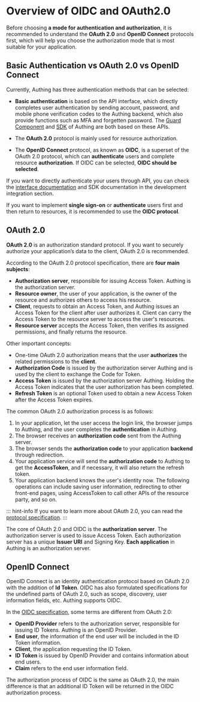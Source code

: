# Overview of OIDC and OAuth2.0

<LastUpdated />

Before choosing **a mode for authentication and authorization**, it is recommended to understand the **OAuth 2.0** and **OpenID Connect** protocols first, which will help you choose the authorization mode that is most suitable for your application.

## Basic Authentication vs OAuth 2.0 vs OpenID Connect

Currently, Authing has three authentication methods that can be selected:

- **Basic authentication** is based on the API interface, which directly completes user authentication by sending account, password, and mobile phone verification codes to the Authing backend, which also provide functions such as MFA and forgetten password. The [Guard Component](/reference/guard) and [SDK](/reference/sdk-for-node) of Authing are both based on these APIs.

- The **OAuth 2.0** protocol is mainly used for resource authorization.

- The **OpenID Connect** protocol, as known as **OIDC**, is a superset of the OAuth 2.0 protocol, which can **authenticate** users and complete resource **authorization**. If OIDC can be selected, **OIDC should be selected**.

If you want to directly authenticate your users through API, you can check the [interface documentation](/reference/) and SDK documentation in the development integration section.

If you want to implement **single sign-on** or **authenticate** users first and then return to resources, it is recommended to use the **OIDC protocol**.

## OAuth 2.0

**OAuth 2.0** is an authorization standard protocol. If you want to securely authorize your application’s data to the client, OAuth 2.0 is recommended.

According to the OAuth 2.0 protocol specification, there are **four main subjects**:

- **Authorization server**, responsible for issuing Access Token. Authing is the authorization server.
- **Resource owner**, the user of your application, is the owner of the resource and authorizes others to access his resource.
- **Client**, requests to obtain an Access Token, and Authing issues an Access Token for the client after user authorizes it. Client can carry the Access Token to the resource server to access the user's resources.
- **Resource server** accepts the Access Token, then verifies its assigned permissions, and finally returns the resource.

Other important concepts:

- One-time OAuth 2.0 authorization means that the user **authorizes** the related permissions to the **client**.
- **Authorization Code** is issued by the authorization server Authing and is used by the client to exchange the Code for Token.
- **Access Token** is issued by the authorization server Authing. Holding the Access Token indicates that the user authorization has been completed.
- **Refresh Token** is an optional Token used to obtain a new Access Token after the Access Token expires.

The common OAuth 2.0 authorization process is as follows:

1. In your application, let the user access the login link, the browser jumps to Authing, and the user completes the **authentication** in Authing.
2. The browser receives an **authorization code** sent from the Authing server.
3. The browser sends the **authorization code** to your application **backend** through redirection.
4. Your application service will send the **authorization code** to Authing to get the **AccessToken**, and if necessary, it will also return the refresh token.
5. Your application backend knows the user's identity now. The following operations can include saving user information, redirecting to other front-end pages, using AccessToken to call other APIs of the resource party, and so on.

::: hint-info
If you want to learn more about OAuth 2.0, you can read the [protocol specification](https://tools.ietf.org/html/rfc6749).
:::

The core of OAuth 2.0 and OIDC is the **authorization server**. The authorization server is used to issue Access Token. Each authorization server has a unique **Issuer URI** and Signing Key. **Each application** in Authing is an authorization server.

## OpenID Connect

OpenID Connect is an identity authentication protocol based on OAuth 2.0 with the addition of **Id Token**. OIDC has also formulated specifications for the undefined parts of OAuth 2.0, such as scope, discovery, user information fields, etc. Authing supports OIDC.

In the [OIDC specification](https://openid.net/connect/), some terms are different from OAuth 2.0:

- **OpenID Provider** refers to the authorization server, responsible for issuing ID Tokens. Authing is an OpenID Provider.
- **End user**, the information of the end user will be included in the ID Token information.
- **Client**, the application requesting the ID Token.
- **ID Token** is issued by OpenID Provider and contains information about end users.
- **Claim** refers to the end user information field.

The authorization process of OIDC is the same as OAuth 2.0, the main difference is that an additional ID Token will be returned in the OIDC authorization process.
